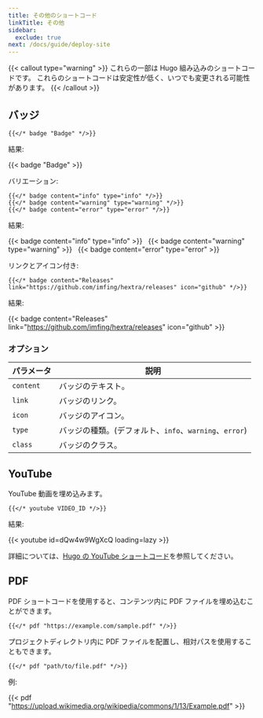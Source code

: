```yaml
---
title: その他のショートコード
linkTitle: その他
sidebar:
  exclude: true
next: /docs/guide/deploy-site
---
```


{{< callout type="warning" >}}
  これらの一部は Hugo 組み込みのショートコードです。
  これらのショートコードは安定性が低く、いつでも変更される可能性があります。
{{< /callout >}}

## バッジ

```
{{</* badge "Badge" */>}}
```

結果:

{{< badge "Badge" >}}

バリエーション:

```
{{</* badge content="info" type="info" */>}}
{{</* badge content="warning" type="warning" */>}}
{{</* badge content="error" type="error" */>}}
```

結果:

{{< badge content="info" type="info" >}} &nbsp;
{{< badge content="warning" type="warning" >}} &nbsp;
{{< badge content="error" type="error" >}}

リンクとアイコン付き:

```
{{</* badge content="Releases" link="https://github.com/imfing/hextra/releases" icon="github" */>}}
```

結果:

{{< badge content="Releases" link="https://github.com/imfing/hextra/releases" icon="github" >}}

### オプション

| パラメータ     | 説明                                      |
|-----------|-----------------------------------------|
| `content` | バッジのテキスト。                               |
| `link`    | バッジのリンク。                                |
| `icon`    | バッジのアイコン。                               |
| `type`    | バッジの種類。(デフォルト、`info`、`warning`、`error`) |
| `class`   | バッジのクラス。                                |

## YouTube

YouTube 動画を埋め込みます。

```
{{</* youtube VIDEO_ID */>}}
```

結果:

{{< youtube id=dQw4w9WgXcQ loading=lazy >}}

詳細については、[Hugo の YouTube ショートコード](https://gohugo.io/content-management/shortcodes/#youtube)を参照してください。

## PDF

PDF ショートコードを使用すると、コンテンツ内に PDF ファイルを埋め込むことができます。

```
{{</* pdf "https://example.com/sample.pdf" */>}}
```

プロジェクトディレクトリ内に PDF ファイルを配置し、相対パスを使用することもできます。

```
{{</* pdf "path/to/file.pdf" */>}}
```

例:

{{< pdf "https://upload.wikimedia.org/wikipedia/commons/1/13/Example.pdf" >}}